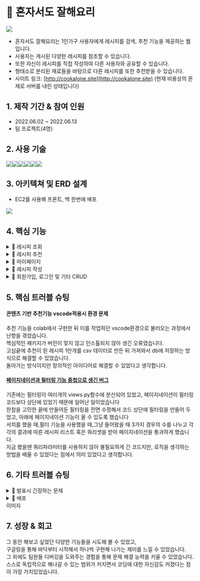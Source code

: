 # 📌 혼자서도 잘해요리
<img src="https://velog.velcdn.com/images/tasha_han_1234/post/cdea5acf-3f14-492d-a0be-7e5d87c81249/image.png">

- 혼자서도 잘해요리는 1인가구 사용자에게 레시피를 검색, 추천 기능을 제공하는 웹입니다.<br>
- 사용자는 게시된 다양한 레시피를 참조할 수 있습니다.<br>
- 또한 자신이 레시피를 직접 작성하여 다른 사용자와 공유할 수 있습니다.<br>
- 형태소로 분리된 재료들을 바탕으로 다른 레시피를 또한 추천받을 수 있습니다.<br>
- 사이트 링크: [http://cookalone.site](http://cookalone.site)
(현재 비용상의 문제로 서버를 내린 상태입니다)

## 1. 제작 기간 & 참여 인원
- 2022.06.02 ~ 2022.06.13
- 팀 프로젝트(4명)

## 2. 사용 기술
<div style="display:flex">
    <img src="https://img.shields.io/badge/Python-3776AB?style=for-the-badge&logo=Python&logoColor=white">
    <img src="https://img.shields.io/badge/Django-092E20?style=for-the-badge&logo=Django&logoColor=white">
      <img src="https://img.shields.io/badge/JavaScript-F7DF1E?style=for-the-badge&logo=JavaScript&logoColor=white">
    <img src="https://img.shields.io/badge/HTML5-E34F26?style=for-the-badge&logo=HTML5&logoColor=white">
      <img src="https://img.shields.io/badge/CSS3-1572B6?style=for-the-badge&logo=CSS3&logoColor=white">
      <img src="https://img.shields.io/badge/MySQL-4169E1?style=for-the-badge&logo=MySQL&logoColor=white">
</div>

## 3. 아키텍쳐 및 ERD 설계
- EC2를 사용해 프론트, 백 한번에 배포
<img src="https://velog.velcdn.com/images/tasha_han_1234/post/1cd07421-bafb-4b63-9a39-7926e41e7405/image.png">

## 4. 핵심 기능
<details close>
  <summary>📌 레시피 조회</summary>
- 사용자는 작성된 레시피의 목록을 조회하고, 목록 중 원하는 레시피 카드를 클릭하여 레시피의 상세 내용을 볼 수 있습니다.<br>
- 사용자는 조회한 레시피의 재료 및 조리시간, 난이도, 조리순서 등을 확인할 수 있습니다.<br>
- 사용자는 검색, 정렬, 필터 기능을 사용하여 원하는 레시피를 찾아서 확인할 수 있습니다.<br>
- 2000여개에 달하는 레시피를 서버 부하를 줄이며 보여주기 위해 장고 페이지네이션 기능을 사용했습니다.<br>
</details>
<details close>
  <summary>📌 레시피 추천</summary>
   Mecab 토크나이저를 사용해 레시피를 키워드로 나누고 이를 벡터모델을 사용해 유사한 다른 레시피를 추천했습니다. 결과적으로 96%이상에 육박하는 높은 정확도를 보였습니다.
</details>
<details close>
  <summary>📌 마이페이지</summary>
  -내가 작성한 글, 댓글, 북마크한 요리를 모아볼 수 있습니다<br>
  -랜덤한 요리 레시피 이미지가 뜨는 기능을 구현했습니다.  
</details>
<details close>
  <summary>📌 레시피 작성</summary>
- 로그인 한 사용자는 이미지를 포함한 레시피를 작성할 수 있습니다
- 로그인 한 사용자는 다른이용자가 작성한 게시물에 댓글을 작성 할 수 있으며, 좋아요도 달 수 있습니다
</details>
<details close>
  <summary>📌 회원가입, 로그인 및 기타 CRUD</summary>
- 사용자는 사이트 자체에서 회원가입과 로그인을 사용하여 웹에 접근할 수 있습니다.
- 회원가입은 아이디, 비밀번호, 닉네임을 기입하여 회원가입 버튼을 클릭해서 회원 데이터를 저장합니다. 
</details>


## 5. 핵심 트러블 슈팅

#### 콘텐츠 기반 추천기능 vscode적용시 환경 문제

추천 기능을 colab에서 구현한 뒤 이를 작업하던 vscode환경으로 불러오는 과정에서 난항을 겪었습니다.<br> 핵심적인 패키지가 버전이 맞지 않고 인스톨되지 않아 생긴 오류였습니다.<br> 고심끝에 추천이 된 레시피 1만개를 csv 데이터로 만든 뒤 가져와서 db에 저장하는 방식으로 해결할 수 있었습니다.<br> 돌아가는 방식이지만 창의적인 아이디어로 해결할 수 있었다고 생각합니다. <br>


#### [페이지네이션과 필터링 기능 중첩으로 생긴 버그](https://velog.io/@tasha_han_1234/%EC%8A%A4%ED%8C%8C%EB%A5%B4%ED%83%80-%EB%82%B4%EC%9D%BC%EB%B0%B0%EC%9B%80%EC%BA%A0%ED%94%84-612-%EC%9D%BC%EC%9A%94%EC%9D%BC)
기존에는 필터링이 여러개의 views.py함수에 분산되어 있었고, 페이지네이션이 필터링 코드보다 상단에 있었기 때문에 일어난 일이었습니다<br> 
한참을 고민한 끝에 만들어둔 필터링을 전면 수정해서 코드 상단에 필터링을 만들어 두었고, 아래에 페이지네이션 기능이 올 수 있도록 했습니다<br> 
서치를 했을 때,필터 기능을 사용했을 때,그냥 들어왔을 때 3가지 경우의 수를 나누고 각각의 결과에 따른 레시피 리스트 혹은 쿼리셋을 받아 페이지네이션을 통과하게 했습니다.<br> 
지금 봤을땐 쿼리파라미터를 사용하지 않아 불필요하게 긴 코드지만, 로직을 생각하는 방법을 배울 수 있었다는 점에서 의미 있었다고 생각합니다.


## 6. 기타 트러블 슈팅
<details close>
  <summary>📌 발표시 긴장하는 문제</summary>
  발표를 담당하게 되었는데 평소 발표할때 긴장하는 경우가 많아서 부담이 많이 되었습니다.
  대본 없이 자연스럽게 말할 수 있을것 같지 않아 대본을 2시간동안 입으로 소리내서 발표 연습을 했습니다. 
  발표를 무리 없이 끝낼 수 있었을 뿐만 아니라 주위 사람들에게 발표를 잘 한다는 평을 들을 수 있었습니다. 
</details>
<details close>
  <summary>📌 배포</summary>
  마지막 날에 배포를 하는데 아직 익숙하지 않아서 최대한 빠른 속도로 AWS강의를 듣고 
  사실 기본적인 [리눅스 명령어](https://velog.io/@tasha_han_1234/%EC%8A%A4%ED%8C%8C%EB%A5%B4%ED%83%80-%EB%82%B4%EC%9D%BC%EB%B0%B0%EC%9B%80%EC%BA%A0%ED%94%84-614-%EC%9E%A5%EA%B3%A0-%ED%94%84%EB%A1%9C%EC%A0%9D%ED%8A%B8-%EB%B0%9C%ED%91%9C%EC%A0%84%EB%82%A0)도 익숙하지 않았는데 이날 많이 배울 수 있었다.
</details>
이미지


## 7. 성장 & 회고
그 동안 해보고 싶었던 다양한 기능들을 시도해 볼 수 있었고,<br> 구글링을 통해 바닥부터 시작해서 하나씩 구현해 나가는 재미를 느낄 수 있었습니다. <br>
그 외에도 팀원들 디버깅을 도와주는 경험을 통해 문제 해결 능력을 키울 수 있었습니다.<br>
스스로 독립적으로 해나갈 수 있는 범위가 커지면서 코딩에 대한 자신감도 커졌다는 점이 가장 가치있었습니다.<br> 


